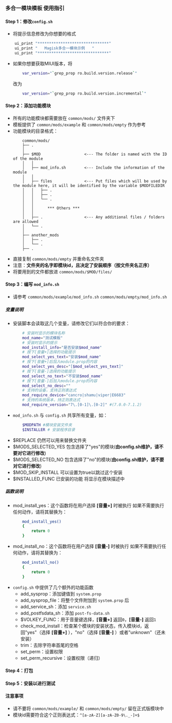 ### 多合一模块模板 使用指引

#### Step 1：修改`config.sh`
- 将提示信息修改为你想要的格式
```bash
    ui_print "*******************************"
    ui_print "   Magisk多合一模块示例   "
    ui_print "*******************************"
```
- 如果你想要获取MIUI版本，将
    ```bash 
        var_version="`grep_prop ro.build.version.release`"
    ```
    改为
    ```bash
        var_version="`grep_prop ro.build.version.incremental`"
    ```

#### Step 2：添加功能模块
- 所有的功能模块都需要放在 `common/mods/` 文件夹下
- 模板提供了 `common/mods/example` 和 `common/mods/empty` 作为参考
- 功能模块的目录格式：
    ```
        common/mods/
        ├── .
        │
        ├── $MOD                   <--- The folder is named with the ID of the module
        │   │
        │   ├── mod_info.sh        <--- Include the information of the module
        │   │
        │   ├── files              <--- Put files which will be used by the module here, it will be identified by the variable $MODFILEDIR 
        │   │   ├── .
        │   │   ├── .
        │   │   └── .
        │   │
        │   │      *** Others ***
        │   │
        │   ├── .                  <--- Any additional files / folders are allowed
        │   └── .
        │
        ├── another_mods
        │   ├── .
        │   └── .
        ├── .
    ```
- 直接复制 `common/mods/empty` 并重命名文件夹
- 注意：**文件夹的名字即模块id，且决定了安装顺序（按文件夹名正序）**
- 将要用到的文件都放进 `common/mods/$MOD/files/`

#### Step 3：编写 `mod_info.sh`
- 请参考 `common/mods/example/mod_info.sh` `common/mods/empty/mod_info.sh`

##### 变量说明
- 安装脚本会读取这几个变量，请修改它们以符合你的要求：
    ```bash
        # 安装时显示的模块名称
        mod_name="测试模板"
        # 安装时显示的提示
        mod_install_info="是否安装$mod_name"
        # 按下[音量+]选择的功能提示
        mod_select_yes_text="安装$mod_name"
        # 按下[音量+]后加入module.prop的内容
        mod_select_yes_desc="[$mod_select_yes_text]"
        # 按下[音量-]选择的功能提示
        mod_select_no_text="不安装$mod_name"
        # 按下[音量-]后加入module.prop的内容
        mod_select_no_desc=""
        # 支持的设备，支持正则表达式
        mod_require_device="cancro|shamu|viper|E6683"
        # 支持的系统版本，持正则表达式
        mod_require_version="7\.[0-1]\.[0-2]" #(7.0.0-7.1.2)
    ```
- `mod_info.sh` 与 `config.sh` 共享所有变量，如：
    ```bash
        $MODPATH #模块安装文件夹
        $INSTALLER # 安装程序目录
    ```
- $REPLACE 仍然可以用来替换文件夹
- $MODS_SELECTED_YES 包含选择了"yes"的模块(**由config.sh维护，请不要对它进行修改**)
- $MODS_SELECTED_NO 包含选择了"no"的模块(**由config.sh维护，请不要对它进行修改**)
- $MOD_SKIP_INSTALL 可以设置为true以跳过这个安装
- $INSTALLED_FUNC 已安装的功能 将显示在模块描述中

##### 函数说明
- mod_install_yes：这个函数将在用户选择 **[音量+]** 时被执行
    如果不需要执行任何动作，请将其替换为：
    ```bash
        mod_install_yes()
        {
            return 0
        }
    ```
- mod_install_no：这个函数将在用户选择 **[音量-]** 时被执行
    如果不需要执行任何动作，请将其替换为：
    ```bash
        mod_install_no()
        {
            return 0
        }
    ```
- `config.sh` 中提供了几个额外的功能函数
    - add_sysprop：添加键值到 `system.prop`
    - add_sysprop_file：将整个文件附加到 `system.prop` 后
    - add_service_sh：添加 `service.sh`
    - add_postfsdata_sh：添加 `post-fs-data.sh`
    - $VOLKEY_FUNC：用于音量键选择，**[音量+]** 返回`0`，**[音量-]** 返回`1`
    - check_mod_install：检查某个模块的安装状态，传入模块id，返回"yes"（选择 **[音量+]** ），"no"（选择 **[音量-]** ）或者"unknown"（还未安装）
    - trim：去除字符串首尾的空格
    - set_perm：设置权限
    - set_perm_recursive：设置权限（递归）
#### Step 4：打包
#### Step 5：安装以进行测试

#### 注意事项
- 请不要将 `common/mods/example/` 和 `common/mods/empty/` 留在正式版模块中
- 模块id需要符合这个正则表达式：`^[a-zA-Z][a-zA-Z0-9\._-]+$`
